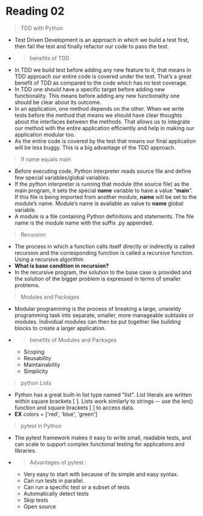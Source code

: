 # Reading  02
> TDD with Python

- Test Driven Development is an approach in which we build a test first, then fail the test and finally refactor our code to pass the test.
- >benefits of TDD
- In TDD we build test before adding any new feature to it, that means in TDD approach our entire code is covered under the test. That’s a great benefit of TDD as compared to the code which has no test coverage.
- In TDD one should have a specific target before adding new functionality. This means before adding any new functionality one should be clear about its outcome.
- In an application, one method depends on the other. When we write tests before the method that means we should have clear thoughts about the interfaces between the methods. That allows us to integrate our method with the entire application efficiently and help in making our application modular too.
- As the entire code is covered by the test that means our final application will be less buggy. This is a big advantage of the TDD approach.


> If name equals main
- Before executing code, Python interpreter reads source file and define few special variables/global variables. 
- If the python interpreter is running that module (the source file) as the main program, it sets the special __name__ variable to have a value “__main__”. If this file is being imported from another module, __name__ will be set to the module’s name. Module’s name is available as value to __name__ global variable. 
- A module is a file containing Python definitions and statements. The file name is the module name with the suffix .py appended. 


> Recursion
- The process in which a function calls itself directly or indirectly is called recursion and the corresponding function is called a recursive function. Using a recursive algorithm
- **What is base condition in recursion?** 
- In the recursive program, the solution to the base case is provided and the solution of the bigger problem is expressed in terms of smaller problems.


> Modules and Packages
- Modular programming is the process of breaking a large, unwieldy programming task into separate, smaller, more manageable subtasks or modules. Individual modules can then be put together like building blocks to create a larger application.
- > benefits of Modules and Packages
  - Scoping
  - Reusability
  - Maintainability
  - Simplicity
  
> python Lists 
- Python has a great built-in list type named "list". List literals are written within square brackets [ ]. Lists work similarly to strings -- use the len() function and square brackets [ ] to access data.
- **EX** colors = ['red', 'blue', 'green']

> pytest in Python 
 - The pytest framework makes it easy to write small, readable tests, and can scale to support complex functional testing for applications and libraries.

 - > Advantages of pytest :
   - Very easy to start with because of its simple and easy syntax.
   - Can run tests in parallel.
   - Can run a specific test or a subset of tests
   - Automatically detect tests
   - Skip tests
   - Open source
 

